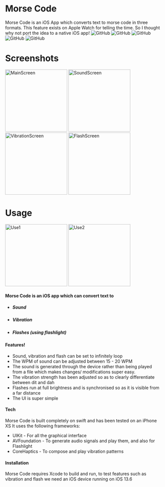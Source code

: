 # Morse Code
Morse Code is an iOS App which converts text to morse code in three formats. This feature exists on Apple Watch for telling the time. So I thought why not port the idea to a native iOS app!
![GitHub](https://img.shields.io/github/license/AsadAzam/MorseCode?style=for-the-badge)
![GitHub](https://img.shields.io/github/issues-raw/AsadAzam/MorseCode?style=for-the-badge)
![GitHub](https://img.shields.io/github/issues-closed-raw/AsadAzam/MorseCode?style=for-the-badge)
![GitHub](https://img.shields.io/github/issues-pr/AsadAzam/MorseCode?style=for-the-badge)
![GitHub](https://img.shields.io/github/last-commit/AsadAzam/MorseCode?style=for-the-badge)

# Screenshots
<p float="left">
  <img src="https://user-images.githubusercontent.com/32137859/90597714-464c1700-e20f-11ea-821a-9846b74e615a.png" alt="MainScreen" width="200"/>
  <img src="https://user-images.githubusercontent.com/32137859/90598375-865fc980-e210-11ea-9240-32f9dd21ee2d.png" alt="SoundScreen" width="200"/>
  <img src="https://user-images.githubusercontent.com/32137859/90598545-dd659e80-e210-11ea-90f3-e3b8aa378134.png" alt="VibrationScreen" width="200"/>
  <img src="https://user-images.githubusercontent.com/32137859/90598610-fbcb9a00-e210-11ea-97fb-3576cf8da652.png" alt="FlashScreen" width="200"/>
</p>

# Usage
<p float="left">
  <img src="https://user-images.githubusercontent.com/32137859/90598751-451be980-e211-11ea-8940-32a0a2bd59fa.png" alt="Use1" width="200"/>
  <img src="https://user-images.githubusercontent.com/32137859/90598775-51a04200-e211-11ea-8124-ddefb059acc0.png" alt="Use2" width="200"/>  
</p>

#### Morse Code is an iOS app which can convert text to
- ##### Sound
- ##### Vibration
- ##### Flashes (using flashlight)

#### Features!
  - Sound, vibration and flash can be set to infinitely loop
  - The WPM of sound can be adjusted between 15 - 20 WPM
  - The sound is generated through the device rather than being played from a file which makes changes/ modifications super easy.
  - The vibration strength has been adjusted so as to clearly differentiate between dit and dah
  - Flashes run at full brightness and is synchronised so as it is visible from a far distance
  - The UI is super simple

#### Tech

Morse Code is built completely on swift and has been tested on an iPhone XS
It uses the following frameworks:

* UIKit - For all the graphical interface
* AVFoundation - To generate audio signals and play them, and also for Flashlight
* CoreHaptics - To compose and play vibration patterns

#### Installation
Morse Code requires Xcode to build and run, to test features such as vibration and flash we need an iOS device running on iOS 13.6
